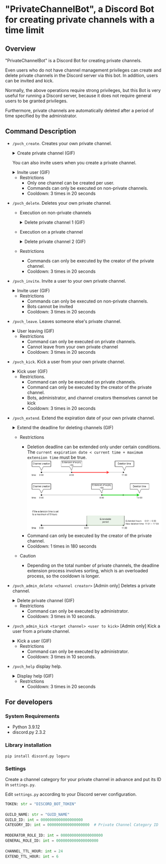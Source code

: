 # "PrivateChannelBot", a Discord Bot for creating private channels with a time limit

## Overview
"PrivateChannelBot" is a Discord Bot for creating private channels.

Even users who do not have channel management privileges can create and delete private channels in the Discord server via this bot. In addition, users can be invited and kick.

Normally, the above operations require strong privileges, but this Bot is very useful for running a Discord server, because it does not require general users to be granted privileges.

Furthermore, private channels are automatically deleted after a period of time specified by the administrator.

## Command Description
- `/pvch_create`.
  Creates your own private channel.
  <details><summary>Create private channel (GIF)</summary><div>

  ![pvch_create](img/pvch_create.gif)
  </div></details>

  You can also invite users when you create a private channel.
  <details><summary>Invite user (GIF)</summary><div>

  ![pvch_create_invite](img/pvch_create_invite.gif)
  '* You can select a user from a select box, or you can specify a user by typing text.
  </div></details>

  - Restrictions
    - Only one channel can be created per user.
    - Commands can only be executed on non-private channels.
    - Cooldown: 3 times in 20 seconds

- `/pvch_delete`.
  Deletes your own private channel.
  - Execution on non-private channels
    <details><summary>Delete private channel 1 (GIF)</summary><div>

    ![pvch_delete](img/pvch_delete.gif)
    </div></details>

  - Execution on a private channel
    <details><summary>Delete private channel 2 (GIF)</summary><div>

    ![pvch_delete_pvch](img/pvch_delete_pvch.gif)
    </div></details>

  - Restrictions
    - Commands can only be executed by the creator of the private channel.
    - Cooldown: 3 times in 20 seconds

- `/pvch_invite`.
  Invite a user to your own private channel.
  <details><summary>Invite user (GIF)</summary><div>

  ![pvch_invite](img/pvch_invite.gif)
  '* You can select a user from a select box, or you can specify a user by typing text.
  </div></details>

  - Restrictions
    - Commands can only be executed on non-private channels.
    - Bots cannot be invited
    - Cooldown: 3 times in 20 seconds

- `/pvch_leave`.
  Leaves someone else's private channel.
  <details><summary>User leaving (GIF)</summary><div>

  ![pvch_leave](img/pvch_leave.gif)
  </div></details>

  - Restrictions
    - Command can only be executed on private channels.
    - Cannot leave from your own private channel
    - Cooldown: 3 times in 20 seconds

- `/pvch_kick`.
  Kick a user from your own private channel.
  <details><summary>Kick user (GIF)</summary><div>

  ![pvch_kick](img/pvch_kick.gif)
  </div></details>

  - Restrictions.
    - Command can only be executed on private channels.
    - Command can only be executed by the creator of the private channel.
    - Bots, administrator, and channel creators themselves cannot be kick
    - Cooldown: 3 times in 20 seconds

- `/pvch_extend`.
  Extend the expiration date of your own private channel.
  <details><summary>Extend the deadline for deleting channels (GIF)</summary><div>

  ![pvch_extend](img/pvch_extend.gif)
  </div></details>

  - Restrictions
    - Deletion deadline can be extended only under certain conditions.
    The `current expiration date < current time + maximum extension time` must be true.
    ![extend](img/extend_en.png)
    - Command can only be executed by the creator of the private channel.
    - Cooldown: 1 times in 180 seconds

  - Caution
    - Depending on the total number of private channels, the deadline extension process involves sorting, which is an overloaded process, so the cooldown is longer.

- `/pvch_admin_delete <channel creator>`
  [Admin only] Deletes a private channel.
  <details><summary>Delete private channel (GIF)</summary><div>

  ![pvch_admin_delete](img/pvch_admin_delete.gif)
  </div></details>

  - Restrictions
    - Command can only be executed by administrator.
    - Cooldown: 3 times in 10 seconds.

- `/pvch_admin_kick <target channel> <user to kick>`
  [Admin only] Kick a user from a private channel.
  <details><summary>Kick a user (GIF)</summary><div>

  ![pvch_admin_kick](img/pvch_admin_kick.gif)
  </div></details>

  - Restrictions
    - Command can only be executed by administrator.
    - Cooldown: 3 times in 10 seconds.

- `/pvch_help`
  display help.
  <details><summary>Display help (GIF)</summary><div>

  ![pvch_help](img/pvch_help.gif)
  </div></details>

  - Restrictions
    - Cooldown: 3 times in 20 seconds

## For developers
### System Requirements
- Python 3.9.12
- discord.py 2.3.2

### Library installation
```
pip install discord.py loguru
```

### Settings

Create a channel category for your private channel in advance and put its ID in `settings.py`.

Edit `settings.py` according to your Discord server configuration.
```python
TOKEN: str = "DISCORD_BOT_TOKEN"

GUILD_NAME: str = "GUID_NAME"
GUILD_ID: int = 0000000000000000000
CATEGORY_ID: int = 0000000000000000000  # Private Channel Category ID

MODERATOR_ROLE_ID: int = 0000000000000000000
GENERAL_ROLE_ID: int = 0000000000000000000

CHANNEL_TTL_HOUR: int = 24
EXTEND_TTL_HOUR: int = 6
```